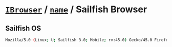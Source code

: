 # [`IBrowser`](/api/main/get-browser.md) / [`name`](../name.md) / Sailfish Browser

## Sailfish OS

```sh
Mozilla/5.0 (Linux; U; Sailfish 3.0; Mobile; rv:45.0) Gecko/45.0 Firefox/45.0 SailfishBrowser/1.0
```